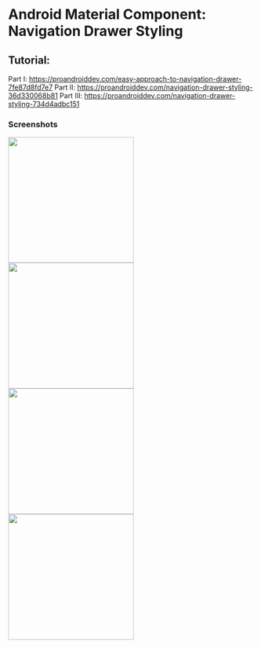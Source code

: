 # Android Material Component: Navigation Drawer Styling

## Tutorial:
Part I: https://proandroiddev.com/easy-approach-to-navigation-drawer-7fe87d8fd7e7
Part II: https://proandroiddev.com/navigation-drawer-styling-36d330068b81
Part III: https://proandroiddev.com/navigation-drawer-styling-734d4adbc151

### Screenshots

<img src="https://github.com/waseefakhtar/Navigation-Drawer/blob/master/Screenshots/Part-1.png?raw=true" width="256"/> <img src="https://github.com/waseefakhtar/Navigation-Drawer/blob/master/Screenshots/Part-2.png?raw=true" width="256"/>
<img src="https://github.com/waseefakhtar/Navigation-Drawer/blob/master/Screenshots/Part-3.png?raw=true" width="256"/> <img src="https://github.com/waseefakhtar/Navigation-Drawer/blob/master/Screenshots/Part-4.png?raw=true" width="256"/>
